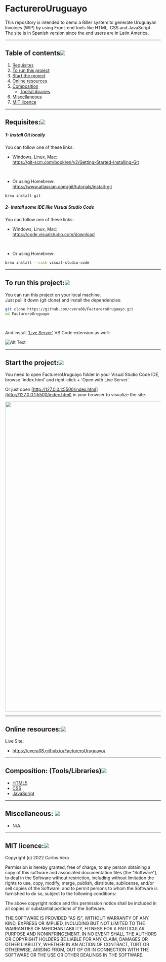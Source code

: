 # FactureroUruguayo
This repository is intended to demo a Biller system to generate Uruguayan Invoices (WIP) by using Front-end tools like HTML, CSS and JavaScript.  
The site is in Spanish version since the end users are in Latin America.  
___

## Table of contents[![](https://i.ibb.co/2kHmnLX/image.png)](#table-of-contents)
1. [Requisites](#requisites)
2. [To run this project](#to-run-this-project)
3. [Start the project](#start-the-project)
4. [Online resources](#online-resources)
5. [Composition](#composition-toolslibraries)
   - [Tools/Libraries](#composition-toolslibraries)
6. [Miscellaneous](#miscellaneous-)
7. [MIT licence](#mit-licence)

___

## Requisites:[![](https://i.ibb.co/2kHmnLX/image.png)](#requisites)

##### 1- Install Git locally
You can follow one of these links:  

- Windows, Linux, Mac:  
https://git-scm.com/book/en/v2/Getting-Started-Installing-Git  
<br/>

- Or using Homebrew:  
https://www.atlassian.com/git/tutorials/install-git

```bash
brew install git
```


##### 2- Install some IDE like Visual Studio Code
You can follow one of these links:  

- Windows, Linux, Mac:  
https://code.visualstudio.com/download
<br/>

- Or using Homebrew:  

```bash
brew install --cask visual-studio-code
```

___



## To run this project:[![](https://i.ibb.co/2kHmnLX/image.png)](#run-project)

You can run this project on your local machine.  
Just pull it down (git clone) and install the dependencies:

```bash
git clone https://github.com/cvera08/FactureroUruguayo.git
cd FactureroUruguayo
```
<br/>

And install ['Live Server'](https://marketplace.visualstudio.com/items?itemName=ritwickdey.LiveServer) VS Code extension as well:

![Alt Text](https://raw.githubusercontent.com/ritwickdey/vscode-live-server/428e01caf02bfa7ee75741df0f02fc9d2b5b0999/images/Screenshot/vscode-live-server-animated-demo.gif)

___

## Start the project:[![](https://i.ibb.co/2kHmnLX/image.png)](#start)

You need to open FactureroUruguayo folder in your Visual Studio Code IDE, browse 'index.html' and right-click + 'Open with Live Server'.


Or just open [http://127.0.0.1:5500/index.html](http://127.0.0.1:5500/index.html) in your browser to visualize the site.  

<img src="https://i.ibb.co/N2NBZ28/image.png" width="1000"/>

___

## Online resources:[![](https://i.ibb.co/2kHmnLX/image.png)](#online)

Live Site:
- https://cvera08.github.io/FactureroUruguayo/


___

## Composition: (Tools/Libraries)[![](https://i.ibb.co/2kHmnLX/image.png)](#composition)


- [HTML5](https://en.wikipedia.org/wiki/HTML5)
- [CSS](https://developer.mozilla.org/en-US/docs/Web/CSS)
- [JavaScript](https://developer.mozilla.org/en-US/docs/Web/JavaScript)
  

___

## Miscellaneous: [![](https://i.ibb.co/2kHmnLX/image.png)](#miscellaneous)


- N/A.
  

___

## MIT licence:[![](https://i.ibb.co/2kHmnLX/image.png)](#MIT)

Copyright (c) 2022 Carlos Vera

Permission is hereby granted, free of charge, to any person obtaining a copy of this software and associated documentation files (the "Software"), to deal in the Software without restriction, including without limitation the rights to use, copy, modify, merge, publish, distribute, sublicense, and/or sell copies of the Software, and to permit persons to whom the Software is furnished to do so, subject to the following conditions:

The above copyright notice and this permission notice shall be included in all copies or substantial portions of the Software.

THE SOFTWARE IS PROVIDED "AS IS", WITHOUT WARRANTY OF ANY KIND, EXPRESS OR IMPLIED, INCLUDING BUT NOT LIMITED TO THE WARRANTIES OF MERCHANTABILITY, FITNESS FOR A PARTICULAR PURPOSE AND NONINFRINGEMENT. IN NO EVENT SHALL THE AUTHORS OR COPYRIGHT HOLDERS BE LIABLE FOR ANY CLAIM, DAMAGES OR OTHER LIABILITY, WHETHER IN AN ACTION OF CONTRACT, TORT OR OTHERWISE, ARISING FROM, OUT OF OR IN CONNECTION WITH THE SOFTWARE OR THE USE OR OTHER DEALINGS IN THE SOFTWARE.


